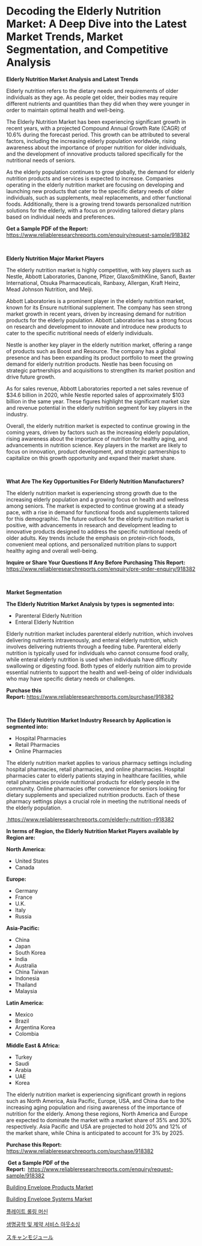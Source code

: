 <p><h1>Decoding the Elderly Nutrition Market: A Deep Dive into the Latest Market Trends, Market Segmentation, and Competitive Analysis</h1></p><p><strong>Elderly Nutrition Market Analysis and Latest Trends</strong></p>
<p><p>Elderly nutrition refers to the dietary needs and requirements of older individuals as they age. As people get older, their bodies may require different nutrients and quantities than they did when they were younger in order to maintain optimal health and well-being. </p><p>The Elderly Nutrition Market has been experiencing significant growth in recent years, with a projected Compound Annual Growth Rate (CAGR) of 10.6% during the forecast period. This growth can be attributed to several factors, including the increasing elderly population worldwide, rising awareness about the importance of proper nutrition for older individuals, and the development of innovative products tailored specifically for the nutritional needs of seniors.</p><p>As the elderly population continues to grow globally, the demand for elderly nutrition products and services is expected to increase. Companies operating in the elderly nutrition market are focusing on developing and launching new products that cater to the specific dietary needs of older individuals, such as supplements, meal replacements, and other functional foods. Additionally, there is a growing trend towards personalized nutrition solutions for the elderly, with a focus on providing tailored dietary plans based on individual needs and preferences.</p></p>
<p><strong>Get a Sample PDF of the Report:&nbsp;</strong> <a href="https://www.reliableresearchreports.com/enquiry/request-sample/918382">https://www.reliableresearchreports.com/enquiry/request-sample/918382</a></p>
<p>&nbsp;</p>
<p><strong>Elderly Nutrition Major Market Players</strong></p>
<p><p>The elderly nutrition market is highly competitive, with key players such as Nestle, Abbott Laboratories, Danone, Pfizer, GlaxoSmithKline, Sanofi, Baxter International, Otsuka Pharmaceuticals, Ranbaxy, Allergan, Kraft Heinz, Mead Johnson Nutrition, and Meiji. </p><p>Abbott Laboratories is a prominent player in the elderly nutrition market, known for its Ensure nutritional supplement. The company has seen strong market growth in recent years, driven by increasing demand for nutrition products for the elderly population. Abbott Laboratories has a strong focus on research and development to innovate and introduce new products to cater to the specific nutritional needs of elderly individuals.</p><p>Nestle is another key player in the elderly nutrition market, offering a range of products such as Boost and Resource. The company has a global presence and has been expanding its product portfolio to meet the growing demand for elderly nutrition products. Nestle has been focusing on strategic partnerships and acquisitions to strengthen its market position and drive future growth.</p><p>As for sales revenue, Abbott Laboratories reported a net sales revenue of $34.6 billion in 2020, while Nestle reported sales of approximately $103 billion in the same year. These figures highlight the significant market size and revenue potential in the elderly nutrition segment for key players in the industry.</p><p>Overall, the elderly nutrition market is expected to continue growing in the coming years, driven by factors such as the increasing elderly population, rising awareness about the importance of nutrition for healthy aging, and advancements in nutrition science. Key players in the market are likely to focus on innovation, product development, and strategic partnerships to capitalize on this growth opportunity and expand their market share.</p></p>
<p>&nbsp;</p>
<p><strong>What Are The Key Opportunities For Elderly Nutrition Manufacturers?</strong></p>
<p><p>The elderly nutrition market is experiencing strong growth due to the increasing elderly population and a growing focus on health and wellness among seniors. The market is expected to continue growing at a steady pace, with a rise in demand for functional foods and supplements tailored for this demographic. The future outlook for the elderly nutrition market is positive, with advancements in research and development leading to innovative products designed to address the specific nutritional needs of older adults. Key trends include the emphasis on protein-rich foods, convenient meal options, and personalized nutrition plans to support healthy aging and overall well-being.</p></p>
<p><strong>Inquire or Share Your Questions If Any Before Purchasing This Report:</strong> <a href="https://www.reliableresearchreports.com/enquiry/pre-order-enquiry/918382">https://www.reliableresearchreports.com/enquiry/pre-order-enquiry/918382</a></p>
<p>&nbsp;</p>
<p><strong>Market Segmentation</strong></p>
<p><strong>The Elderly Nutrition Market Analysis by types is segmented into:</strong></p>
<p><ul><li>Parenteral Elderly Nutrition</li><li>Enteral Elderly Nutrition</li></ul></p>
<p><p>Elderly nutrition market includes parenteral elderly nutrition, which involves delivering nutrients intravenously, and enteral elderly nutrition, which involves delivering nutrients through a feeding tube. Parenteral elderly nutrition is typically used for individuals who cannot consume food orally, while enteral elderly nutrition is used when individuals have difficulty swallowing or digesting food. Both types of elderly nutrition aim to provide essential nutrients to support the health and well-being of older individuals who may have specific dietary needs or challenges.</p></p>
<p><strong>Purchase this Report:&nbsp;</strong><a href="https://www.reliableresearchreports.com/purchase/918382">https://www.reliableresearchreports.com/purchase/918382</a></p>
<p>&nbsp;</p>
<p><strong>The Elderly Nutrition Market Industry Research by Application is segmented into:</strong></p>
<p><ul><li>Hospital Pharmacies</li><li>Retail Pharmacies</li><li>Online Pharmacies</li></ul></p>
<p><p>The elderly nutrition market applies to various pharmacy settings including hospital pharmacies, retail pharmacies, and online pharmacies. Hospital pharmacies cater to elderly patients staying in healthcare facilities, while retail pharmacies provide nutritional products for elderly people in the community. Online pharmacies offer convenience for seniors looking for dietary supplements and specialized nutrition products. Each of these pharmacy settings plays a crucial role in meeting the nutritional needs of the elderly population.</p></p>
<p><a href="https://www.reliableresearchreports.com/elderly-nutrition-r918382">&nbsp;https://www.reliableresearchreports.com/elderly-nutrition-r918382</a></p>
<p><strong>In terms of Region, the Elderly Nutrition Market Players available by Region are:</strong></p>
<p>
    <p> <strong> North America: </strong>
        <ul>
            <li>United States</li>
            <li>Canada</li>
        </ul>
        </p> 
    <p> <strong> Europe: </strong>
        <ul>
            <li>Germany</li>
            <li>France</li>
            <li>U.K.</li>
            <li>Italy</li>
            <li>Russia</li>
        </ul>
        </p> 
    <p> <strong> Asia-Pacific: </strong>
        <ul>
            <li>China</li>
            <li>Japan</li>
            <li>South Korea</li>
            <li>India</li>
            <li>Australia</li>
            <li>China Taiwan</li>
            <li>Indonesia</li>
            <li>Thailand</li>
            <li>Malaysia</li>
        </ul>
        </p> 
    <p> <strong> Latin America: </strong>
        <ul>
            <li>Mexico</li>
            <li>Brazil</li>
            <li>Argentina Korea</li>
            <li>Colombia</li>
        </ul>
        </p> 
    <p> <strong> Middle East & Africa: </strong>
        <ul>
            <li>Turkey</li>
            <li>Saudi</li>
            <li>Arabia</li>
            <li>UAE</li>
            <li>Korea</li>
        </ul>
    </p>
    </p>
<p><p>The elderly nutrition market is experiencing significant growth in regions such as North America, Asia Pacific, Europe, USA, and China due to the increasing aging population and rising awareness of the importance of nutrition for the elderly. Among these regions, North America and Europe are expected to dominate the market with a market share of 35% and 30% respectively. Asia Pacific and USA are projected to hold 20% and 12% of the market share, while China is anticipated to account for 3% by 2025.</p></p>
<p><strong>Purchase this Report: </strong><a href="https://www.reliableresearchreports.com/purchase/918382">https://www.reliableresearchreports.com/purchase/918382</a></p>
<p>&nbsp;<strong>Get a Sample PDF of the Report:&nbsp;&nbsp;</strong><a href="https://www.reliableresearchreports.com/enquiry/request-sample/918382">https://www.reliableresearchreports.com/enquiry/request-sample/918382</a></p>
<p><strong></strong></p>
<p><p><a href="https://www.linkedin.com/pulse/building-envelope-products-market-size-furnishes-valuable-sye3e?trackingId=qOA%2FkbVrcpC0JqDYgaPPig%3D%3D">Building Envelope Products Market</a></p><p><a href="https://www.linkedin.com/pulse/building-envelope-systems-market-provides-detailed-segmentation-amtne?trackingId=O3YvonIi5xOYiQt%2Bimpwqg%3D%3D">Building Envelope Systems Market</a></p><p><a href="https://medium.com/@dadanedu33/%ED%8C%90%EB%84%AC-%EB%A1%A4%EB%A7%81-%EA%B8%B0%EA%B3%84-%EC%8B%9C%EC%9E%A5-%EC%A2%85%EB%A5%98-%EC%9D%91%EC%9A%A9-%EB%B0%8F-%EC%A7%80%EB%A6%AC%EC%97%90-%EB%8C%80%ED%95%9C-%ED%8F%AC%EA%B4%84%EC%A0%81%EC%9D%B8-%ED%8F%89%EA%B0%80-991454bf51fb">플레이트 롤링 머신</a></p><p><a href="https://github.com/kein8762/Market-Research-Report-List-1/blob/main/202081752854.md">생명공학 및 제약 서비스 아웃소싱</a></p><p><a href="https://medium.com/@deontestanton2023/%E3%82%B9%E3%82%AD%E3%83%A3%E3%83%B3%E3%83%A2%E3%82%B8%E3%83%A5%E3%83%BC%E3%83%AB%E5%B8%82%E5%A0%B4%E3%83%AC%E3%83%9D%E3%83%BC%E3%83%88%E3%81%AF-%E3%81%93%E3%81%AE%E5%B8%82%E5%A0%B4%E3%81%AE%E6%9C%80%E6%96%B0%E3%81%AE%E3%83%88%E3%83%AC%E3%83%B3%E3%83%89%E3%81%A8%E6%88%90%E9%95%B7%E6%A9%9F%E4%BC%9A%E3%82%92%E6%98%8E%E3%82%89%E3%81%8B%E3%81%AB%E3%81%97%E3%81%A6%E3%81%84%E3%81%BE%E3%81%99-47c759069a99">スキャンモジュール</a></p></p>